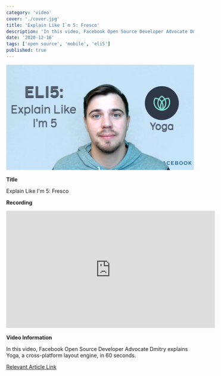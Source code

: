 ```yaml
---
category: 'video'
cover: './cover.jpg'
title: 'Explain Like I`m 5: Fresco'
description: 'In this video, Facebook Open Source Developer Advocate Dmitry explains Yoga, a cross-platform layout engine.'
date: '2020-12-16'
tags: ['open source', 'mobile', 'eli5']
published: true
---
```

![cover](./cover.jpg)

**Title**

Explain Like I'm 5: Fresco

**Recording**

<iframe width="560" height="315" src="https://www.youtube.com/embed/tHgoA6zBib0" title="YouTube video player" frameborder="0" allow="accelerometer; autoplay; clipboard-write; encrypted-media; gyroscope; picture-in-picture" allowfullscreen></iframe>

<br>

**Video Information**

In this video, Facebook Open Source Developer Advocate Dmitry explains Yoga, a cross-platform layout engine, in 60 seconds.

[Relevant Article Link]()




